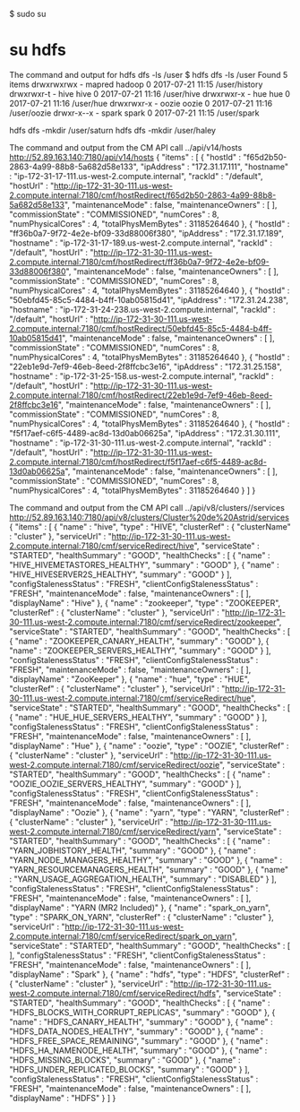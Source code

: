 $ sudo su
# su hdfs

The command and output for hdfs dfs -ls /user
$ hdfs dfs -ls /user
Found 5 items
drwxrwxrwx   - mapred hadoop          0 2017-07-21 11:15 /user/history
drwxrwxr-t   - hive   hive            0 2017-07-21 11:16 /user/hive
drwxrwxr-x   - hue    hue             0 2017-07-21 11:16 /user/hue
drwxrwxr-x   - oozie  oozie           0 2017-07-21 11:16 /user/oozie
drwxr-x--x   - spark  spark           0 2017-07-21 11:15 /user/spark

hdfs dfs -mkdir /user/saturn
hdfs dfs -mkdir /user/haley

The command and output from the CM API call ../api/v14/hosts
http://52.89.163.140:7180/api/v14/hosts
{
  "items" : [ {
    "hostId" : "f65d2b50-2863-4a99-88b8-5a682d58e133",
    "ipAddress" : "172.31.17.111",
    "hostname" : "ip-172-31-17-111.us-west-2.compute.internal",
    "rackId" : "/default",
    "hostUrl" : "http://ip-172-31-30-111.us-west-2.compute.internal:7180/cmf/hostRedirect/f65d2b50-2863-4a99-88b8-5a682d58e133",
    "maintenanceMode" : false,
    "maintenanceOwners" : [ ],
    "commissionState" : "COMMISSIONED",
    "numCores" : 8,
    "numPhysicalCores" : 4,
    "totalPhysMemBytes" : 31185264640
  }, {
    "hostId" : "ff36b0a7-9f72-4e2e-bf09-33d88006f380",
    "ipAddress" : "172.31.17.189",
    "hostname" : "ip-172-31-17-189.us-west-2.compute.internal",
    "rackId" : "/default",
    "hostUrl" : "http://ip-172-31-30-111.us-west-2.compute.internal:7180/cmf/hostRedirect/ff36b0a7-9f72-4e2e-bf09-33d88006f380",
    "maintenanceMode" : false,
    "maintenanceOwners" : [ ],
    "commissionState" : "COMMISSIONED",
    "numCores" : 8,
    "numPhysicalCores" : 4,
    "totalPhysMemBytes" : 31185264640
  }, {
    "hostId" : "50ebfd45-85c5-4484-b4ff-10ab05815d41",
    "ipAddress" : "172.31.24.238",
    "hostname" : "ip-172-31-24-238.us-west-2.compute.internal",
    "rackId" : "/default",
    "hostUrl" : "http://ip-172-31-30-111.us-west-2.compute.internal:7180/cmf/hostRedirect/50ebfd45-85c5-4484-b4ff-10ab05815d41",
    "maintenanceMode" : false,
    "maintenanceOwners" : [ ],
    "commissionState" : "COMMISSIONED",
    "numCores" : 8,
    "numPhysicalCores" : 4,
    "totalPhysMemBytes" : 31185264640
  }, {
    "hostId" : "22eb1e9d-7ef9-46eb-8eed-2f8ffcbc3e16",
    "ipAddress" : "172.31.25.158",
    "hostname" : "ip-172-31-25-158.us-west-2.compute.internal",
    "rackId" : "/default",
    "hostUrl" : "http://ip-172-31-30-111.us-west-2.compute.internal:7180/cmf/hostRedirect/22eb1e9d-7ef9-46eb-8eed-2f8ffcbc3e16",
    "maintenanceMode" : false,
    "maintenanceOwners" : [ ],
    "commissionState" : "COMMISSIONED",
    "numCores" : 8,
    "numPhysicalCores" : 4,
    "totalPhysMemBytes" : 31185264640
  }, {
    "hostId" : "f5f17aef-c6f5-4489-ac8d-13d0ab06625a",
    "ipAddress" : "172.31.30.111",
    "hostname" : "ip-172-31-30-111.us-west-2.compute.internal",
    "rackId" : "/default",
    "hostUrl" : "http://ip-172-31-30-111.us-west-2.compute.internal:7180/cmf/hostRedirect/f5f17aef-c6f5-4489-ac8d-13d0ab06625a",
    "maintenanceMode" : false,
    "maintenanceOwners" : [ ],
    "commissionState" : "COMMISSIONED",
    "numCores" : 8,
    "numPhysicalCores" : 4,
    "totalPhysMemBytes" : 31185264640
  } ]
}


The command and output from the CM API call ../api/v8/clusters/<githubName>/services
http://52.89.163.140:7180/api/v8/clusters/Cluster%20de%20Astrid/services
{
  "items" : [ {
    "name" : "hive",
    "type" : "HIVE",
    "clusterRef" : {
      "clusterName" : "cluster"
    },
    "serviceUrl" : "http://ip-172-31-30-111.us-west-2.compute.internal:7180/cmf/serviceRedirect/hive",
    "serviceState" : "STARTED",
    "healthSummary" : "GOOD",
    "healthChecks" : [ {
      "name" : "HIVE_HIVEMETASTORES_HEALTHY",
      "summary" : "GOOD"
    }, {
      "name" : "HIVE_HIVESERVER2S_HEALTHY",
      "summary" : "GOOD"
    } ],
    "configStalenessStatus" : "FRESH",
    "clientConfigStalenessStatus" : "FRESH",
    "maintenanceMode" : false,
    "maintenanceOwners" : [ ],
    "displayName" : "Hive"
  }, {
    "name" : "zookeeper",
    "type" : "ZOOKEEPER",
    "clusterRef" : {
      "clusterName" : "cluster"
    },
    "serviceUrl" : "http://ip-172-31-30-111.us-west-2.compute.internal:7180/cmf/serviceRedirect/zookeeper",
    "serviceState" : "STARTED",
    "healthSummary" : "GOOD",
    "healthChecks" : [ {
      "name" : "ZOOKEEPER_CANARY_HEALTH",
      "summary" : "GOOD"
    }, {
      "name" : "ZOOKEEPER_SERVERS_HEALTHY",
      "summary" : "GOOD"
    } ],
    "configStalenessStatus" : "FRESH",
    "clientConfigStalenessStatus" : "FRESH",
    "maintenanceMode" : false,
    "maintenanceOwners" : [ ],
    "displayName" : "ZooKeeper"
  }, {
    "name" : "hue",
    "type" : "HUE",
    "clusterRef" : {
      "clusterName" : "cluster"
    },
    "serviceUrl" : "http://ip-172-31-30-111.us-west-2.compute.internal:7180/cmf/serviceRedirect/hue",
    "serviceState" : "STARTED",
    "healthSummary" : "GOOD",
    "healthChecks" : [ {
      "name" : "HUE_HUE_SERVERS_HEALTHY",
      "summary" : "GOOD"
    } ],
    "configStalenessStatus" : "FRESH",
    "clientConfigStalenessStatus" : "FRESH",
    "maintenanceMode" : false,
    "maintenanceOwners" : [ ],
    "displayName" : "Hue"
  }, {
    "name" : "oozie",
    "type" : "OOZIE",
    "clusterRef" : {
      "clusterName" : "cluster"
    },
    "serviceUrl" : "http://ip-172-31-30-111.us-west-2.compute.internal:7180/cmf/serviceRedirect/oozie",
    "serviceState" : "STARTED",
    "healthSummary" : "GOOD",
    "healthChecks" : [ {
      "name" : "OOZIE_OOZIE_SERVERS_HEALTHY",
      "summary" : "GOOD"
    } ],
    "configStalenessStatus" : "FRESH",
    "clientConfigStalenessStatus" : "FRESH",
    "maintenanceMode" : false,
    "maintenanceOwners" : [ ],
    "displayName" : "Oozie"
  }, {
    "name" : "yarn",
    "type" : "YARN",
    "clusterRef" : {
      "clusterName" : "cluster"
    },
    "serviceUrl" : "http://ip-172-31-30-111.us-west-2.compute.internal:7180/cmf/serviceRedirect/yarn",
    "serviceState" : "STARTED",
    "healthSummary" : "GOOD",
    "healthChecks" : [ {
      "name" : "YARN_JOBHISTORY_HEALTH",
      "summary" : "GOOD"
    }, {
      "name" : "YARN_NODE_MANAGERS_HEALTHY",
      "summary" : "GOOD"
    }, {
      "name" : "YARN_RESOURCEMANAGERS_HEALTH",
      "summary" : "GOOD"
    }, {
      "name" : "YARN_USAGE_AGGREGATION_HEALTH",
      "summary" : "DISABLED"
    } ],
    "configStalenessStatus" : "FRESH",
    "clientConfigStalenessStatus" : "FRESH",
    "maintenanceMode" : false,
    "maintenanceOwners" : [ ],
    "displayName" : "YARN (MR2 Included)"
  }, {
    "name" : "spark_on_yarn",
    "type" : "SPARK_ON_YARN",
    "clusterRef" : {
      "clusterName" : "cluster"
    },
    "serviceUrl" : "http://ip-172-31-30-111.us-west-2.compute.internal:7180/cmf/serviceRedirect/spark_on_yarn",
    "serviceState" : "STARTED",
    "healthSummary" : "GOOD",
    "healthChecks" : [ ],
    "configStalenessStatus" : "FRESH",
    "clientConfigStalenessStatus" : "FRESH",
    "maintenanceMode" : false,
    "maintenanceOwners" : [ ],
    "displayName" : "Spark"
  }, {
    "name" : "hdfs",
    "type" : "HDFS",
    "clusterRef" : {
      "clusterName" : "cluster"
    },
    "serviceUrl" : "http://ip-172-31-30-111.us-west-2.compute.internal:7180/cmf/serviceRedirect/hdfs",
    "serviceState" : "STARTED",
    "healthSummary" : "GOOD",
    "healthChecks" : [ {
      "name" : "HDFS_BLOCKS_WITH_CORRUPT_REPLICAS",
      "summary" : "GOOD"
    }, {
      "name" : "HDFS_CANARY_HEALTH",
      "summary" : "GOOD"
    }, {
      "name" : "HDFS_DATA_NODES_HEALTHY",
      "summary" : "GOOD"
    }, {
      "name" : "HDFS_FREE_SPACE_REMAINING",
      "summary" : "GOOD"
    }, {
      "name" : "HDFS_HA_NAMENODE_HEALTH",
      "summary" : "GOOD"
    }, {
      "name" : "HDFS_MISSING_BLOCKS",
      "summary" : "GOOD"
    }, {
      "name" : "HDFS_UNDER_REPLICATED_BLOCKS",
      "summary" : "GOOD"
    } ],
    "configStalenessStatus" : "FRESH",
    "clientConfigStalenessStatus" : "FRESH",
    "maintenanceMode" : false,
    "maintenanceOwners" : [ ],
    "displayName" : "HDFS"
  } ]
}
